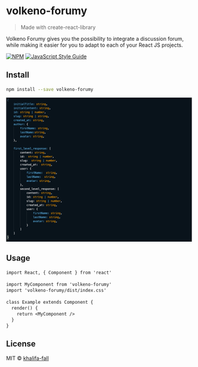 # volkeno-forumy

> Made with create-react-library

Volkeno Forumy gives you the possibility to integrate a discussion forum, while making it easier for you to adapt to each of your React JS projects.

[![NPM](https://img.shields.io/npm/v/volkeno-forumy.svg)](https://www.npmjs.com/package/volkeno-forumy) [![JavaScript Style Guide](https://img.shields.io/badge/code_style-standard-brightgreen.svg)](https://standardjs.com)

## Install

```bash
npm install --save volkeno-forumy
```


![alt text](https://github.com/VolkenoMakers/volkeno-forumy/blob/add-response/src/components/img/dataForumStructure.png)
## Usage

```tsx
import React, { Component } from 'react'

import MyComponent from 'volkeno-forumy'
import 'volkeno-forumy/dist/index.css'

class Example extends Component {
  render() {
    return <MyComponent />
  }
}
```

## License

MIT © [khalifa-fall](https://github.com/khalifa-fall)
